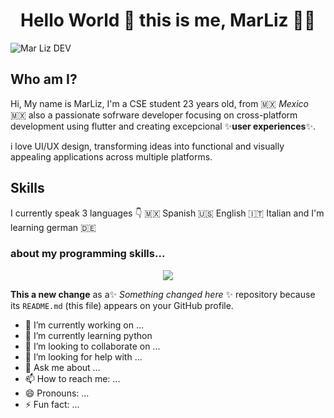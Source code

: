<h1 align='center'>
  Hello World 👋 this is me, MarLiz 👩‍💻
</h1>

![Mar Liz DEV](https://github.com/user-attachments/assets/91e187bc-fa48-4098-a4c7-a5a9a86e898b)


## Who am I?

Hi, My name is MarLiz, I'm a CSE student 23 years old, from 🇲🇽 _Mexico_ 🇲🇽 also a passionate sofrware developer focusing on cross-platform development using flutter and creating excepcional ✨**user experiences**✨. 

i love UI/UX design, transforming ideas into functional and visually appealing applications across multiple platforms.

## Skills
I currently speak 3 languages 👇
🇲🇽 Spanish
🇺🇸 English
🇮🇹 Italian 
and I'm learning german 🇩🇪

### about my programming skills... 

<p align='center'>
  <img src="https://img.shields.io/badge/Flutter-02569B?style=for-the-badge&logo=flutter&logoColor=white" />
</p>

**This a new change** as a✨ _Something changed here_ ✨ repository because its `README.md` (this file) appears on your GitHub profile.

- 🔭 I’m currently working on ...
- 🌱 I’m currently learning python 
- 👯 I’m looking to collaborate on ...
- 🤔 I’m looking for help with ...
- 💬 Ask me about ...
- 📫 How to reach me: ...
- 😄 Pronouns: ...
- ⚡ Fun fact: ...
